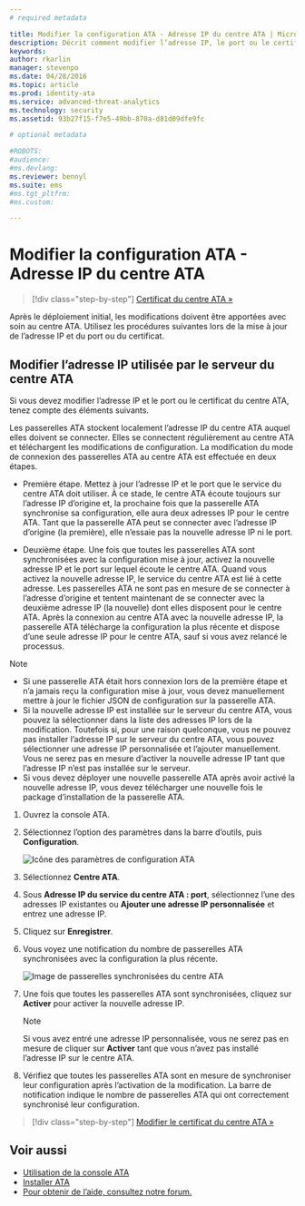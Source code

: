 ```yaml
---
# required metadata

title: Modifier la configuration ATA - Adresse IP du centre ATA | Microsoft Advanced Threat Analytics
description: Décrit comment modifier l’adresse IP, le port ou le certificat de votre centre ATA.
keywords:
author: rkarlin
manager: stevenpo
ms.date: 04/28/2016
ms.topic: article
ms.prod: identity-ata
ms.service: advanced-threat-analytics
ms.technology: security
ms.assetid: 93b27f15-f7e5-49bb-870a-d81d09dfe9fc

# optional metadata

#ROBOTS:
#audience:
#ms.devlang:
ms.reviewer: bennyl
ms.suite: ems
#ms.tgt_pltfrm:
#ms.custom:

---
```


# Modifier la configuration ATA - Adresse IP du centre ATA

>[!div class="step-by-step"]
[Certificat du centre ATA »](modifying-ata-config-centercert.md)

Après le déploiement initial, les modifications doivent être apportées avec soin au centre ATA. Utilisez les procédures suivantes lors de la mise à jour de l’adresse IP et du port ou du certificat.

## Modifier l’adresse IP utilisée par le serveur du centre ATA
Si vous devez modifier l’adresse IP et le port ou le certificat du centre ATA, tenez compte des éléments suivants.

Les passerelles ATA stockent localement l’adresse IP du centre ATA auquel elles doivent se connecter. Elles se connectent régulièrement au centre ATA et téléchargent les modifications de configuration. La modification du mode de connexion des passerelles ATA au centre ATA est effectuée en deux étapes.

-   Première étape. Mettez à jour l’adresse IP et le port que le service du centre ATA doit utiliser. À ce stade, le centre ATA écoute toujours sur l’adresse IP d’origine et, la prochaine fois que la passerelle ATA synchronise sa configuration, elle aura deux adresses IP pour le centre ATA. Tant que la passerelle ATA peut se connecter avec l’adresse IP d’origine (la première), elle n’essaie pas la nouvelle adresse IP ni le port.

-   Deuxième étape. Une fois que toutes les passerelles ATA sont synchronisées avec la configuration mise à jour, activez la nouvelle adresse IP et le port sur lequel écoute le centre ATA. Quand vous activez la nouvelle adresse IP, le service du centre ATA est lié à cette adresse. Les passerelles ATA ne sont pas en mesure de se connecter à l’adresse d’origine et tentent maintenant de se connecter avec la deuxième adresse IP (la nouvelle) dont elles disposent pour le centre ATA. Après la connexion au centre ATA avec la nouvelle adresse IP, la passerelle ATA télécharge la configuration la plus récente et dispose d’une seule adresse IP pour le centre ATA, sauf si vous avez relancé le processus.

> [!NOTE]
> -   Si une passerelle ATA était hors connexion lors de la première étape et n’a jamais reçu la configuration mise à jour, vous devez manuellement mettre à jour le fichier JSON de configuration sur la passerelle ATA.
> -   Si la nouvelle adresse IP est installée sur le serveur du centre ATA, vous pouvez la sélectionner dans la liste des adresses IP lors de la modification. Toutefois si, pour une raison quelconque, vous ne pouvez pas installer l’adresse IP sur le serveur du centre ATA, vous pouvez sélectionner une adresse IP personnalisée et l’ajouter manuellement. Vous ne serez pas en mesure d’activer la nouvelle adresse IP tant que l’adresse IP n’est pas installée sur le serveur.
> -   Si vous devez déployer une nouvelle passerelle ATA après avoir activé la nouvelle adresse IP, vous devez télécharger une nouvelle fois le package d’installation de la passerelle ATA.

1.  Ouvrez la console ATA.

2.  Sélectionnez l’option des paramètres dans la barre d’outils, puis **Configuration**.

    ![Icône des paramètres de configuration ATA](media/ATA-config-icon.JPG)

3.  Sélectionnez **Centre ATA**.

4.  Sous **Adresse IP du service du centre ATA : port**, sélectionnez l’une des adresses IP existantes ou **Ajouter une adresse IP personnalisée** et entrez une adresse IP.

5.  Cliquez sur **Enregistrer**.

6.  Vous voyez une notification du nombre de passerelles ATA synchronisées avec la configuration la plus récente.

    ![Image de passerelles synchronisées du centre ATA](media/ATA-chge-IP-after-clicking-save.png)

7.  Une fois que toutes les passerelles ATA sont synchronisées, cliquez sur **Activer** pour activer la nouvelle adresse IP.

    > [!NOTE]
    > Si vous avez entré une adresse IP personnalisée, vous ne serez pas en mesure de cliquer sur **Activer** tant que vous n’avez pas installé l’adresse IP sur le centre ATA.

8.  Vérifiez que toutes les passerelles ATA sont en mesure de synchroniser leur configuration après l’activation de la modification. La barre de notification indique le nombre de passerelles ATA qui ont correctement synchronisé leur configuration.

>[!div class="step-by-step"]
[Modifier le certificat du centre ATA »](modifying-ata-config-centercert.md)


## Voir aussi
- [Utilisation de la console ATA](/advanced-threat-analytics/understand/working-with-ata-console)
- [Installer ATA](install-ata.md)
- [Pour obtenir de l’aide, consultez notre forum.](https://social.technet.microsoft.com/Forums/security/en-US/home?forum=mata)


<!--HONumber=Apr16_HO2-->


